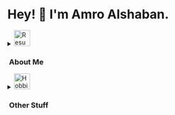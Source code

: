 <!-- <hr>

![NameGIF](https://i.ibb.co/syYnyWs/TitleGIF.gif)

<hr> -->

<h1>Hey! 👋 I'm Amro Alshaban.</h1>

<details>
  <summary><img src="https://i.ibb.co/KqTX8YL/cv.png" alt="Resume Icon" width="36" height="36"><h3>&nbsp;About Me</h3></summary>
<!-- graduated with a distinction in my department, consistently making it to the honors list every semester -->
  I am in LOVE with Mathematics, Statistics and Physics, and  I have recently fallen for Software Engineering and Computer Science. Discovering these vast territories known as SE and CS is one of the best things that has ever happened to me. If you have ideas, want to chat, or collaborate, notify me so we can nerd the hell out to our heart's content!

  <details>
    <summary><img src="https://i.ibb.co/PrDSsNK/school.png" alt="Education Icon" width="36" height="36"><h3>&nbsp;Education</h3></summary>

  * Bachelor of Science in <b>Mathematics</b> and <b>Statistics</b>. <br><b>GPA</b>: 4.13/4.20
  * <b>Certificates:</b> [CS50 Introductionn to Programming with Python](https://i.ibb.co/x8gr202/CS50-Introduction-to-Programming-with-Python.jpg), [CS50 Introduction to Databases with SQL](https://i.ibb.co/DGQpV1f/CS50-Introduction-to-Databases-with-SQL.jpg), [2024 Tableau Certified Data Analyst Training](https://i.ibb.co/gwV1ZBK/2024-Tableau-Certified-Data-Analyst-Training.jpg).
  
  </details>

  <details>
    <summary><img src="https://i.ibb.co/2kNp10q/competence.png" alt="Skills Icon" width="36" height="36"><h3>&nbsp;Skills</h3></summary>

  #### &nbsp;&nbsp;&nbsp;Databases
  ![MYSQL](https://img.shields.io/badge/MySQL-005C84?style=for-the-badge&logo=mysql&logoColor=white) ![POSTGRESQL](https://img.shields.io/badge/PostgreSQL-316192?style=for-the-badge&logo=postgresql&logoColor=white) ![SQLITE](https://img.shields.io/badge/Sqlite-003B57?style=for-the-badge&logo=sqlite&logoColor=white)

  #### &nbsp;&nbsp;&nbsp;Data Tools
  ![EXCEL](https://img.shields.io/badge/Microsoft_Excel-217346?style=for-the-badge&logo=microsoft-excel&logoColor=white) ![POWER QUERY](https://img.shields.io/badge/POWER%20QUERY-20B2AA?style=for-the-badge&logoColor=white&labelColor=darkorange&color=darkgreen) ![TABLEAU](https://img.shields.io/badge/Tableau-E97627?style=for-the-badge&logo=Tableau&logoColor=white)


  #### &nbsp;&nbsp;&nbsp;Programming Languages
  ![PYTHON](https://img.shields.io/badge/Python-FFD43B?style=for-the-badge&logo=python&logoColor=blue) ![R](https://img.shields.io/badge/R-276DC3?style=for-the-badge&logo=r&logoColor=white) ![VBA](https://img.shields.io/badge/VBA-green?style=for-the-badge) ![JAVASCRIPT](https://img.shields.io/badge/JavaScript-323330?style=for-the-badge&logo=javascript&logoColor=F7DF1E) ![HTML](https://img.shields.io/badge/HTML5-E34F26?style=for-the-badge&logo=html5&logoColor=white) ![CSS](https://img.shields.io/badge/CSS3-1572B6?style=for-the-badge&logo=css3&logoColor=white) ![RUBY](https://img.shields.io/badge/Ruby-CC342D?style=for-the-badge&logo=ruby&logoColor=white)

  #### &nbsp;&nbsp;&nbsp;Data Analysis Libraries
  ![NUMPY](https://img.shields.io/badge/Numpy-777BB4?style=for-the-badge&logo=numpy&logoColor=white) ![PANDAS](https://img.shields.io/badge/Pandas-2C2D72?style=for-the-badge&logo=pandas&logoColor=white) ![SCIPY](https://img.shields.io/badge/SciPy-654FF0?style=for-the-badge&logo=SciPy&logoColor=white) ![PLOTLY](https://img.shields.io/badge/Plotly-239120?style=for-the-badge&logo=plotly&logoColor=white) ![MATPLOTLIB](https://img.shields.io/badge/Matplotlib-%FFC0CB.svg?style=for-the-badge&logo=Matplotlib&logoColor=black) ![scikit-learn](https://img.shields.io/badge/scikit--learn-%23F7931E.svg?style=for-the-badge&logo=scikit-learn&logoColor=white)

  #### &nbsp;&nbsp;&nbsp;Web Scraping Libraries
  ![Badges](https://img.shields.io/badge/BEAUTIFULSOUP4-60A839?style=for-the-badge&logoColor=white)

  #### &nbsp;&nbsp;&nbsp;Frontend/Backend Libraries/Frameworks
  ![REACT](https://img.shields.io/badge/React-20232A?style=for-the-badge&logo=react&logoColor=61DAFB)  ![DJANGO](https://img.shields.io/badge/Django-092E20?style=for-the-badge&logo=django&logoColor=green) ![WEBPACK](https://img.shields.io/badge/Webpack-8DD6F9?style=for-the-badge&logo=Webpack&logoColor=white)
  
  </details>
  
  <details>
  <summary><img src="https://i.ibb.co/WzdNpzp/project.png" alt="Projects Icon" width="36" height="36"><h3>&nbsp;Projects</h3></summary>

  ## [Monthly Weather Forecasting](https://github.com/AmroAlshaban/Monthly-Weather-Forecasting)
  ![PYTHON](https://img.shields.io/badge/Python-FFD43B?style=for-the-badge&logo=python&logoColor=blue) ![NUMPY](https://img.shields.io/badge/Numpy-777BB4?style=for-the-badge&logo=numpy&logoColor=white) ![PANDAS](https://img.shields.io/badge/Pandas-2C2D72?style=for-the-badge&logo=pandas&logoColor=white) ![MATPLOTLIB](https://img.shields.io/badge/Matplotlib-%FFC0CB.svg?style=for-the-badge&logo=Matplotlib&logoColor=black) ![STATSMODELS](https://img.shields.io/badge/Statsmodels-ed07d8.svg?style=for-the-badge&logoColor=black) 

  * Scraped and processed hourly temperature data from over 8,500 web pages, spanning 20+ years, using dynamic Python scripts to collect and organize data into a unified pandas DataFrame.
  * Performed extensive data cleaning and preprocessing to separate seasonality and trends, preparing the dataset for time series analysis and predictive modeling.
  * Built and optimized a SARIMAX model to forecast temperature deviations, then utilized the model to forecast weather conditions up to 16 months ahead, achieving an $R^2$ score of 96%.

  ## [LinkedIn Job Postings Analysis and Visualization](https://github.com/AmroAlshaban/LinkedIn-Job-Posts-Analysis)
   ![PYTHON](https://img.shields.io/badge/Python-FFD43B?style=for-the-badge&logo=python&logoColor=blue) ![NUMPY](https://img.shields.io/badge/Numpy-777BB4?style=for-the-badge&logo=numpy&logoColor=white) ![PANDAS](https://img.shields.io/badge/Pandas-2C2D72?style=for-the-badge&logo=pandas&logoColor=white) ![TABLEAU](https://img.shields.io/badge/Tableau-E97627?style=for-the-badge&logo=Tableau&logoColor=white)

   * Cleaned and preprocessed a dataset of 27,972 job postings by removing null values, correcting formatting issues, and standardizing text fields (e.g., seniority level, employment type) to ensure data consistency.
   * Integrated and analyzed global job posting data alongside world city data, using regular expressions to identify job locations and segment postings by country for deeper insights.
   * Developed an interactive Tableau dashboard with filters to explore job posting trends by location, seniority level, and employment type, enabling customizable data visualization.

  ## [Coffee Sales Analysis and Visualization](https://github.com/AmroAlshaban/Coffee-Sales-Analysis-and-Visualization)
  ![EXCEL](https://img.shields.io/badge/Microsoft_Excel-217346?style=for-the-badge&logo=microsoft-excel&logoColor=white) ![TABLEAU](https://img.shields.io/badge/Tableau-E97627?style=for-the-badge&logo=Tableau&logoColor=white)

  * Cleaned and preprocessed data from multiple Excel tables, using VLOOKUPs and INDEX MATCH to merge them into a single, comprehensive dataset.
  * Created an interactive Tableau dashboard to visualize total sales and profit across countries, customers, and months, with dynamic filters for user customization.

  ## [Demographic Factors Impact on Color Perception Analysis](https://github.com/AmroAlshaban/Demographic-Factors-Impact-on-Color-Perception-Analysis)
  ![EXCEL](https://img.shields.io/badge/Microsoft_Excel-217346?style=for-the-badge&logo=microsoft-excel&logoColor=white)

  * Analyzed data patterns, variability, and group interactions using normality (Shapiro-Wilk), equal-variances (Levene), and outlier tests (Grubb’s, Dixon’s Q), accompanied by visualizations.
  * Applied Balanced Two-Way ANOVA and Tukey Pairwise Comparison to identify significant interactions between factors and draw conclusions.
  
  ## [Sales Dashboard Practice - KPI Analysis and Visualization](https://github.com/MathoVerse100/Sales-Dashboard-Practice---KPI-Analysis-and-Visualization)
  ![TABLEAU](https://img.shields.io/badge/Tableau-E97627?style=for-the-badge&logo=Tableau&logoColor=white)

  * Designed an advanced dynamic KPI dashboard in Tableau to visualize key retail sales metrics, incorporating interactive filters, drill-down capabilities, and intuitive visualizations.

  ## [Excel Tic-Tac-Toe Game](https://github.com/AmroAlshaban/Excel-Tic-Tac-Toe)
  ![EXCEL](https://img.shields.io/badge/Microsoft_Excel-217346?style=for-the-badge&logo=microsoft-excel&logoColor=white) ![VBA](https://img.shields.io/badge/VBA-green?style=for-the-badge)

  * Built a Tic Tac Toe game in Excel using VBA, with dynamic board creation and automated gameplay logic.
  * Programmed functions to handle player inputs, validate game states, and display results directly in Excel.
  
  ## [Windows-Calculator-Clone](https://github.com/AmroAlshaban/odin-calculator)
  
  ![HTML5](https://img.shields.io/badge/HTML5-E34F26?style=for-the-badge&logo=html5&logoColor=white) ![CSS3](https://img.shields.io/badge/CSS3-1572B6?style=for-the-badge&logo=css3&logoColor=white) ![JavaScript](https://img.shields.io/badge/JavaScript-F7DF1E?style=for-the-badge&logo=javascript&logoColor=black)
  
  * Developed a responsive calculator clone inspired by the Windows calculator, supporting standard and scientific modes with integer and float operations.
  * Implemented the Shunting Yard algorithm from scratch to handle complex order precedence, including brackets and incomplete user input corrections.
  * Enhanced usability with features like keyboard support, a history log for retrieving past calculations, and automated input validation.

  ## [Multi-Page-Restaurant-Website](https://github.com/AmroAlshaban/Odin-Restaurant-Page/tree/main)
  ![HTML5](https://img.shields.io/badge/HTML5-E34F26?style=for-the-badge&logo=html5&logoColor=white) ![CSS3](https://img.shields.io/badge/CSS3-1572B6?style=for-the-badge&logo=css3&logoColor=white) ![JavaScript](https://img.shields.io/badge/JavaScript-F7DF1E?style=for-the-badge&logo=javascript&logoColor=black) ![Webpack](https://img.shields.io/badge/webpack-%238DD6F9.svg?style=for-the-badge&logo=webpack&logoColor=black) ![BASH](https://img.shields.io/badge/Shell_Script-121011?style=for-the-badge&logo=gnu-bash&logoColor=white)

  * Built a dynamic, multi-page restaurant application with multiple tabs, emphasizing maintainability and scalability through modular code design.
  * Automated the setup process with a custom Bash script that generates all necessary webpack configurations, including file creation, parser installations, and JSON configuration writing, in a single command.
  * Designed the app to dynamically generate HTML content using JavaScript scripts without relying on external libraries.

  ## [Odin-Tic-Tac-Toe](https://github.com/AmroAlshaban/odin-Tic-Tac-Toe?tab=readme-ov-file)
  ![HTML5](https://img.shields.io/badge/HTML5-E34F26?style=for-the-badge&logo=html5&logoColor=white) ![CSS3](https://img.shields.io/badge/CSS3-1572B6?style=for-the-badge&logo=css3&logoColor=white) ![JavaScript](https://img.shields.io/badge/JavaScript-F7DF1E?style=for-the-badge&logo=javascript&logoColor=black)

  * Developed a Tic Tac Toe game with singleplayer and multiplayer modes, providing both player-vs-player and player-vs-computer gameplay.
  * Implemented the Minimax algorithm from scratch in JavaScript to ensure optimal moves for the computer in singleplayer mode, without using external libraries.

  ## [Odin-Library](https://github.com/AmroAlshaban/odin-library)
  ![HTML5](https://img.shields.io/badge/HTML5-E34F26?style=for-the-badge&logo=html5&logoColor=white) ![CSS3](https://img.shields.io/badge/CSS3-1572B6?style=for-the-badge&logo=css3&logoColor=white) ![JavaScript](https://img.shields.io/badge/JavaScript-F7DF1E?style=for-the-badge&logo=javascript&logoColor=black)

  * Built a library app to store information about books the user has completed or not yet read.

</details>

---

</details>

<details>
  <summary><img src="https://i.ibb.co/zfmxF3B/hobby.png" alt="Hobbies Icon" width="36" height="36"><h3>&nbsp;Other Stuff</h3></summary>

  #### Under Construction 🔨🏗️🚧

</details>
